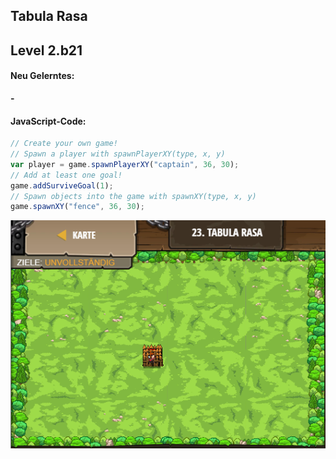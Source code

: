 ## **Tabula Rasa**
## Level 2.b21

#### Neu Gelerntes:
<b>-</b>

[comment]: <> (Was wurde gelernt und wie funktioniert die Technik?)

#### JavaScript-Code:
```js
// Create your own game!
// Spawn a player with spawnPlayerXY(type, x, y)
var player = game.spawnPlayerXY("captain", 36, 30);
// Add at least one goal!
game.addSurviveGoal(1);
// Spawn objects into the game with spawnXY(type, x, y)
game.spawnXY("fence", 36, 30);
```
![image](lvl2_b21.png)